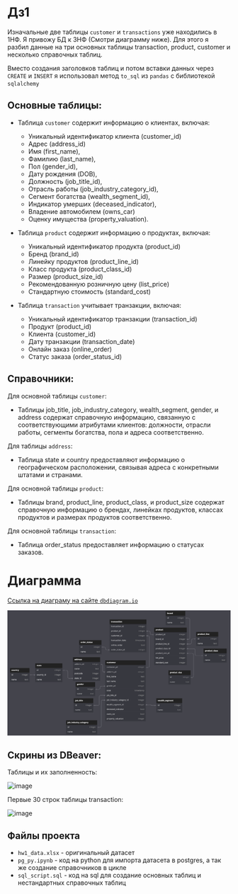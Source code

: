 # Дз1

Изначальные две таблицы `customer` и `transactions` уже находились в 1НФ.
Я привожу БД к 3НФ (Смотри диаграмму ниже). Для этого я разбил данные на три основных таблицы transaction, product, customer и несколько справочных таблиц.

Вместо создания заголовков таблиц и потом вставки данных через `CREATE` и `INSERT` я использовал метод `to_sql` из `pandas` с библиотекой `sqlalchemy`

## Основные таблицы:
- Таблица `customer` содержит информацию о клиентах, включая:
    - Уникальный идентификатор клиента (customer_id)
    - Адрес (address_id)
    - Имя (first_name),
    - Фамилию (last_name),
    - Пол (gender_id),
    - Дату рождения (DOB),
    - Должность (job_title_id),
    - Отрасль работы (job_industry_category_id),
    - Сегмент богатства (wealth_segment_id),
    - Индикатор умерших (deceased_indicator),
    - Владение автомобилем (owns_car)
    - Оценку имущества (property_valuation).

- Таблица `product` содержит информацию о продуктах, включая:
    - Уникальный идентификатор продукта (product_id)
    - Бренд (brand_id)
    - Линейку продуктов (product_line_id)
    - Класс продукта (product_class_id)
    - Размер (product_size_id)
    - Рекомендованную розничную цену (list_price)
    - Стандартную стоимость (standard_cost)

- Таблица `transaction` учитывает транзакции, включая:
    - Уникальный идентификатор транзакции (transaction_id)
    - Продукт (product_id)
    - Клиента (customer_id)
    - Дату транзакции (transaction_date)
    - Онлайн заказ (online_order)
    - Статус заказа (order_status_id)

## Справочники:

Для основной таблицы `customer`:
- Таблицы job_title, job_industry_category, wealth_segment, gender, и address содержат справочную информацию, связанную с соответствующими атрибутами клиентов: должности, отрасли работы, сегменты богатства, пола и адреса соответственно.

Для таблицы `address`:
- Таблица state и country предоставляют информацию о географическом расположении, связывая адреса с конкретными штатами и странами.

Для основной таблицы `product`:
- Таблицы brand, product_line, product_class, и product_size содержат справочную информацию о брендах, линейках продуктов, классах продуктов и размерах продуктов соответственно.

Для основной таблицы `transaction`:
- Таблица order_status предоставляет информацию о статусах заказов.

# Диаграмма
[Ссылка на диаграму на сайте `dbdiagram.io`](https://dbdiagram.io/d/TEST-65c7869cac844320aedcc75c)

![Диаграмма](dbdiagram.png)

## Скрины из DBeaver:

Таблицы и их заполненность:

![image](https://github.com/mllightitup/sf_data_science/assets/43480503/af6f29ae-913c-46f9-9753-8f6c5851d593)

Первые 30 строк таблицы transaction:

![image](https://github.com/mllightitup/sf_data_science/assets/43480503/28bfb64c-9ed0-4c19-8cd0-58384b29e6ad)



## Файлы проекта
- ```hw1_data.xlsx``` - оригинальный датасет
- ```pg_py.ipynb``` - код на python для импорта датасета в postgres, а так же создание справочников в цикле
- ```sql_script.sql``` - код на sql для создание основных таблиц и нестандартных справочных таблиц
